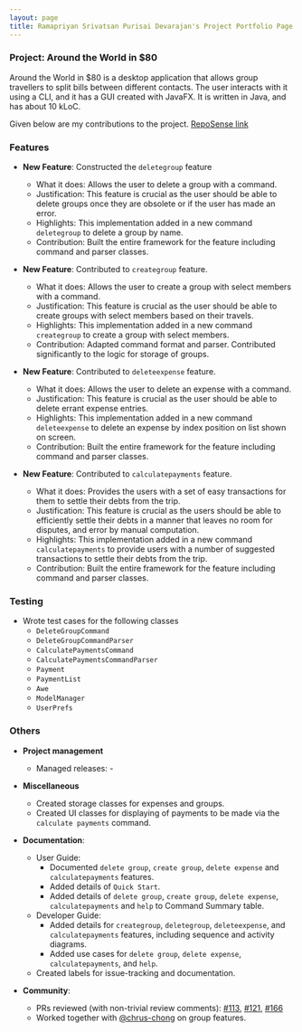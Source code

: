 ```yaml
---
layout: page
title: Ramapriyan Srivatsan Purisai Devarajan's Project Portfolio Page
---
```


### Project: Around the World in $80

Around the World in $80 is a desktop application that allows group travellers to split bills between different contacts. The user interacts with it using a CLI, and it has a GUI created with JavaFX. It is written in Java, and has about 10 kLoC.

Given below are my contributions to the project. [RepoSense link](https://nus-cs2103-ay2122s1.github.io/tp-dashboard/?search=ramapriyan&sort=groupTitle&sortWithin=title&timeframe=commit&mergegroup=&groupSelect=groupByRepos&breakdown=true&checkedFileTypes=docs~functional-code~test-code~other&since=2021-09-17&tabOpen=false&zFR=false)

### Features
* **New Feature**: Constructed the `deletegroup` feature
    * What it does: Allows the user to delete a group with a command.
    * Justification: This feature is crucial as the user should be able to delete groups once they are obsolete or if the user has made an error.
    * Highlights: This implementation added in a new command `deletegroup` to delete a group by name.
    * Contribution: Built the entire framework for the feature including command and parser classes.

* **New Feature**: Contributed to `creategroup` feature.
  * What it does: Allows the user to create a group with select members with a command.
  * Justification: This feature is crucial as the user should be able to create groups with select members based on their travels.
  * Highlights: This implementation added in a new command `creategroup` to create a group with select members.
  * Contribution: Adapted command format and parser. Contributed significantly to the logic for storage of groups.

* **New Feature**: Contributed to `deleteexpense` feature.
    * What it does: Allows the user to delete an expense with a command.
    * Justification: This feature is crucial as the user should be able to delete errant expense entries.
    * Highlights: This implementation added in a new command `deleteexpense` to delete an expense by index position on list shown on screen.
    * Contribution: Built the entire framework for the feature including command and parser classes.

* **New Feature**: Contributed to `calculatepayments` feature.
    * What it does: Provides the users with a set of easy transactions for them to settle their debts from the trip.
    * Justification: This feature is crucial as the users should be able to efficiently settle their debts in a manner that leaves no room for disputes, and error by manual computation.
    * Highlights: This implementation added in a new command `calculatepayments` to provide users with a number of suggested transactions to settle their debts from the trip.
    * Contribution: Built the entire framework for the feature including command and parser classes.

### Testing
* Wrote test cases for the following classes
  * `DeleteGroupCommand`
  * `DeleteGroupCommandParser`
  * `CalculatePaymentsCommand`
  * `CalculatePaymentsCommandParser`
  * `Payment`
  * `PaymentList`
  * `Awe`
  * `ModelManager`
  * `UserPrefs`

### Others
* **Project management**
    * Managed releases: -
    
* **Miscellaneous**
    * Created storage classes for expenses and groups.
    * Created UI classes for displaying of payments to be made via the `calculate payments` command.

* **Documentation**:
    * User Guide:
        * Documented `delete group`, `create group`, `delete expense` and `calculatepayments` features.
        * Added details of `Quick Start`.
        * Added details of `delete group`, `create group`, `delete expense`, `calculatepayments` and `help` to Command Summary table.
    * Developer Guide:
        * Added details for `creategroup`, `deletegroup`, `deleteexpense`, and `calculatepayments` features, including sequence and activity diagrams.
        * Added use cases for `delete group`, `delete expense`, `calculatepayments`, and `help`.
    * Created labels for issue-tracking and documentation.

* **Community**:
    * PRs reviewed (with non-trivial review comments): [\#113](https://github.com/AY2122S1-CS2103T-F13-1/tp/pull/113), [\#121](https://github.com/AY2122S1-CS2103T-F13-1/tp/pull/121), [\#166](https://github.com/AY2122S1-CS2103T-F13-1/tp/pull/166)
    * Worked together with [@chrus-chong](https://github.com/chrus-chong) on group features.
